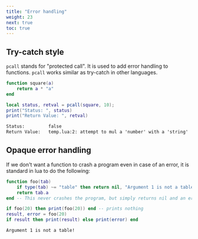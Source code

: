 ```yaml
---
title: "Error handling"
weight: 23
next: true
toc: true
---
```


## Try-catch style

`pcall` stands for "protected call". It is used to add error handling to functions.
`pcall` works similar as try-catch in other languages.

```lua
function square(a)
    return a * "a"
end

local status, retval = pcall(square, 10);
print("Status: ", status)
print("Return Value: ", retval)
```

```txt {.output}
Status:         false
Return Value:   temp.lua:2: attempt to mul a 'number' with a 'string'
```

## Opaque error handling

If we don't want a function to crash a program even in case of an error, it is standard in lua to do the following:

```lua
function foo(tab)
    if type(tab) ~= "table" then return nil, "Argument 1 is not a table!" end
    return tab.a
end -- This never crashes the program, but simply returns nil and an error message

if foo(20) then print(foo(20)) end -- prints nothing
result, error = foo(20)
if result then print(result) else print(error) end
```

```txt {.output}
Argument 1 is not a table!
```

